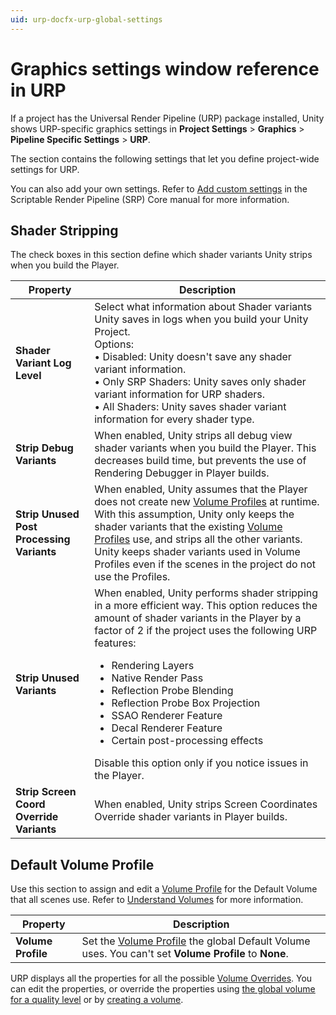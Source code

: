 ```yaml
---
uid: urp-docfx-urp-global-settings
---
```

# Graphics settings window reference in URP 

If a project has the Universal Render Pipeline (URP) package installed, Unity shows URP-specific graphics settings in **Project Settings** > **Graphics** > **Pipeline Specific Settings** > **URP**.

The section contains the following settings that let you define project-wide settings for URP.

You can also add your own settings. Refer to [Add custom settings](https://docs.unity3d.com/Packages/com.unity.render-pipelines.core@17.0/manual/add-custom-graphics-settings.md) in the Scriptable Render Pipeline (SRP) Core manual for more information.

## Shader Stripping

The check boxes in this section define which shader variants Unity strips when you build the Player.

| **Property**              | **Description**                                              |
| --------------------------| ------------------------------------------------------------ |
| **Shader Variant Log Level**  | Select what information about Shader variants  Unity saves in logs when you build your Unity Project.<br/>Options:<br/>• Disabled: Unity doesn't save any shader variant information.<br/>• Only SRP Shaders: Unity saves only shader variant information for URP shaders.<br/>• All Shaders: Unity saves shader variant information for every shader type. |
| **Strip Debug Variants** | When enabled, Unity strips all debug view shader variants when you build the Player. This decreases build time, but prevents the use of Rendering Debugger in Player builds.  |
| **Strip Unused Post Processing Variants** | When enabled, Unity assumes that the Player does not create new [Volume Profiles](Volume-Profile.md) at runtime. With this assumption, Unity only keeps the shader variants that the existing [Volume Profiles](Volume-Profile.md) use, and strips all the other variants. Unity keeps shader variants used in Volume Profiles even if the scenes in the project do not use the Profiles. |
| **Strip Unused Variants** | When enabled, Unity performs shader stripping in a more efficient way. This option reduces the amount of shader variants in the Player by a factor of 2 if the project uses the following URP features:<ul><li>Rendering Layers</li><li>Native Render Pass</li><li>Reflection Probe Blending</li><li>Reflection Probe Box Projection</li><li>SSAO Renderer Feature</li><li>Decal Renderer Feature</li><li>Certain post-processing effects</li></ul>Disable this option only if you notice issues in the Player. |
| **Strip Screen Coord Override Variants** | When enabled, Unity strips Screen Coordinates Override shader variants in Player builds. |

## Default Volume Profile

Use this section to assign and edit a [Volume Profile](Volume-Profile.md) for the Default Volume that all scenes use. Refer to [Understand Volumes](volumes.md) for more information.

| **Property**              | **Description**                                              |
| --------------------------| ------------------------------------------------------------ |
| **Volume Profile** | Set the [Volume Profile](Volume-Profile.md) the global Default Volume uses. You can't set **Volume Profile** to **None**. |

URP displays all the properties for all the possible [Volume Overrides](VolumeOverrides.md). You can edit the properties, or override the properties using [the global volume for a quality level](set-up-a-volume.md#configure-the-global-volume-for-a-quality-level) or by [creating a volume](set-up-a-volume.md#add-a-volume).
